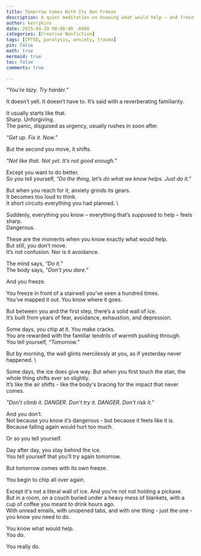 ```yaml
---
title: Tomorrow Comes With Its Own Freeze
description: A quiet meditation on knowing what would help — and freezing anyway.
author: kerrykins
date: 2025-04-29 00:00:00 -0400
categories: [Creative Nonfiction]
tags: [CPTSD, paralysis, anxiety, trauma]
pin: false
math: true
mermaid: true
toc: false
comments: true

---
```


*“You’re lazy. Try harder.”* 

It doesn’t yell. It doesn’t have to. It’s said with a reverberating familiarity.

It usually starts like that. \
Sharp. Unforgiving. \
The panic, disguised as urgency, usually rushes in soon after.

*“Get up. Fix it. Now.”*

But the second you move, it shifts. 

*“Not like that. Not yet. It’s not good enough.”* 

Except you want to do better. \
So you tell yourself, *“Do the thing, let’s do what we know helps. Just do it.”* 

But when you reach for it, anxiety grinds its gears. \
It becomes too loud to think. \
It short circuits everything you had planned. \

Suddenly, everything you know – everything that’s supposed to help – feels sharp. \
Dangerous.

These are the moments when you know exactly what would help. \
But still, you don’t move. \
It’s not confusion. Nor is it avoidance. 

The mind says, *“Do it.”* \
The body says, *“Don’t you dare.”* 

And you freeze. 

You freeze in front of a stairwell you’ve seen a hundred times. \
You’ve mapped it out. You know where it goes. 

But between you and the first step, there’s a solid wall of ice. \
It’s built from years of fear, avoidance, exhaustion, and depression.

Some days, you chip at it. You make cracks. \
You are rewarded with the familiar tendrils of warmth pushing through. \
You tell yourself, *“Tomorrow.”* 

But by morning, the wall glints mercilessly at you, as if yesterday never happened. \

Some days, the ice does give way.
But when you first touch the stair, the whole thing shifts ever so slightly. \
It’s like the air shifts - like the body's bracing for the impact that never comes.

*“Don’t climb it. DANGER. Don’t try it. DANGER. Don’t risk it.”*

And you don’t. \
Not because you know it’s dangerous - but because it feels like it is. \
Because falling again would hurt too much.

Or so you tell yourself.  

Day after day, you stay behind the ice. \
You tell yourself that you’ll try again tomorrow.

But tomorrow comes with its own freeze.

You begin to chip all over again.

Except it's not a literal wall of ice. And you're not not holding a pickaxe. \
But in a room, on a couch buried under a heavy mess of blankets, with a cup of coffee you meant to drink hours ago. \
With unread emails, with unopened tabs, and with one thing - just the one - you know you need to do. 

You know what would help. \
You do.

You really do.


